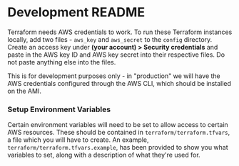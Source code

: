 # Development README

Terraform needs AWS credentials to work. To run these Terraform instances locally, add 
two files - `aws_key` and `aws_secret` to the `config` directory. Create an access key 
under **(your account) > Security credentials** and paste in the AWS key ID and AWS key
secret into their respective files. Do not paste anything else into the files.

This is for development purposes only - in "production" we will have the AWS credentials
configured through the AWS CLI, which should be installed on the AMI.

### Setup Environment Variables

Certain environment variables will need to be set to allow access to certain AWS resources.
These should be contained in `terraform/terraform.tfvars`, a file which you will have to
create. An example, `terraform/terraform.tfvars.example`, has been provided to show you
what variables to set, along with a description of what they're used for.
